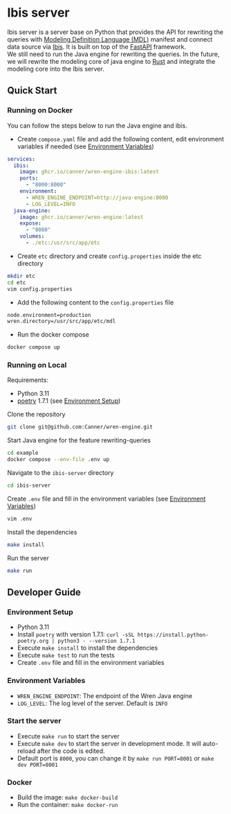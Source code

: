 # Ibis server
Ibis server is a server base on Python that provides the API for rewriting the queries with [Modeling Definition Language (MDL)](https://docs.getwren.ai/engine/concept/what_is_mdl) manifest and connect data source via [Ibis](https://github.com/ibis-project/ibis). It is built on top of the [FastAPI](https://github.com/tiangolo/fastapi) framework. \
We still need to run the Java engine for rewriting the queries. In the future, we will rewrite the modeling core of java engine to [Rust](https://github.com/rust-lang/rust) and integrate the modeling core into the Ibis server.

## Quick Start
### Running on Docker
You can follow the steps below to run the Java engine and ibis.
- Create `compose.yaml` file and add the following content, edit environment variables if needed (see [Environment Variables](#Environment-Variables))
```yaml
services:
  ibis:
    image: ghcr.io/canner/wren-engine-ibis:latest
    ports:
      - "8000:8000"
    environment:
      - WREN_ENGINE_ENDPOINT=http://java-engine:8080
      - LOG_LEVEL=INFO
  java-engine:
    image: ghcr.io/canner/wren-engine:latest
    expose:
      - "8080"
    volumes:
      - ./etc:/usr/src/app/etc
```
- Create `etc` directory and create `config.properties` inside the etc directory
```bash
mkdir etc
cd etc
vim config.properties
```
- Add the following content to the `config.properties` file
```bash
node.environment=production
wren.directory=/usr/src/app/etc/mdl
```
- Run the docker compose
```bash
docker compose up
```
### Running on Local
Requirements:
- Python 3.11
- [poetry](https://github.com/python-poetry/poetry) 1.7.1 (see [Environment Setup](#Environment-Setup))

Clone the repository
```bash
git clone git@github.com:Canner/wren-engine.git
```
Start Java engine for the feature rewriting-queries
```bash
cd example
docker compose --env-file .env up
```
Navigate to the `ibis-server` directory
```bash
cd ibis-server
```
Create `.env` file and fill in the environment variables (see [Environment Variables](#Environment-Variables))
```bash
vim .env
```
Install the dependencies
```bash
make install
```
Run the server
```bash
make run
```

## Developer Guide

### Environment Setup
- Python 3.11
- Install `poetry` with version 1.7.1: `curl -sSL https://install.python-poetry.org | python3 - --version 1.7.1`
- Execute `make install` to install the dependencies
- Execute `make test` to run the tests
- Create `.env` file and fill in the environment variables

### Environment Variables
- `WREN_ENGINE_ENDPOINT`: The endpoint of the Wren Java engine
- `LOG_LEVEL`: The log level of the server. Default is `INFO`

### Start the server
- Execute `make run` to start the server
- Execute `make dev` to start the server in development mode. It will auto-reload after the code is edited.
- Default port is `8000`, you can change it by `make run PORT=8001` or `make dev PORT=8001`

### Docker
- Build the image: `make docker-build`
- Run the container: `make docker-run`